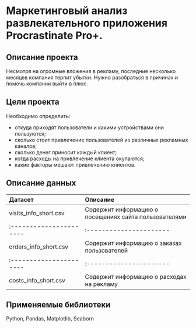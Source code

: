 # Маркетинговый анализ развлекательного приложения Procrastinate Pro+.

## Описание проекта

Несмотря на огромные вложения в рекламу, последние несколько месяцев компания терпит убытки. Нужно разобраться в причинах и помочь компании выйти в плюс.

## Цели проекта

Необходимо определить:
- откуда приходят пользователи и какими устройствами они пользуются;
- сколько стоит привлечение пользователей из различных рекламных каналов;
- сколько денег приносит каждый клиент;
- когда расходы на привлечение клиента окупаются;
- какие факторы мешают привлечению клиентов.

## Описание данных

| Датасет | Описание | 
| :---------------------- | :---------------------- | 
| visits_info_short.csv | Содержит информацию о посещениях сайта пользователями | 
| :---------------------- | :---------------------- | :---------------------- |
| orders_info_short.csv | Содержит информацию о заказах пользователей | 
| :---------------------- | :---------------------- | :---------------------- |
| costs_info_short.csv | Содержит информацию о расходах на рекламу | 

## Применяемые библиотеки

Python, Pandas, Matplotlib, Seaborn